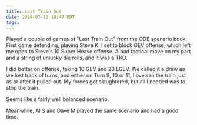 ```yaml
---
title: Last Train Out
date: 2014-07-13 18:47 PDT
tags:
---
```


Played a couple of games of "Last Train Out" from the ODE scenario book.
First game defending, playing Steve K. I set to block GEV offense, which
left me open to Steve's 10 Super Heave offense. A bad tactical move on
my part and a string of unlucky die rolls, and it was a TKO.

I did better on offense, taking 10 GEV and 20 LGEV. We called it a draw
as we lost track of turns, and either on Turn 9, 10 or 11, I overran the
train just as or after it pulled out. My forces got slaughtered, but all
I needed was to stop the train.

Seems like a fairly well balanced scenario.

Meanwhile, Al S and Dave M played the same scenario and had a good time.
